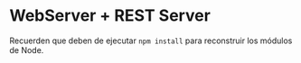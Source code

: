 # WebServer + REST Server

Recuerden que deben de ejecutar ```npm install``` para reconstruir los módulos de Node.